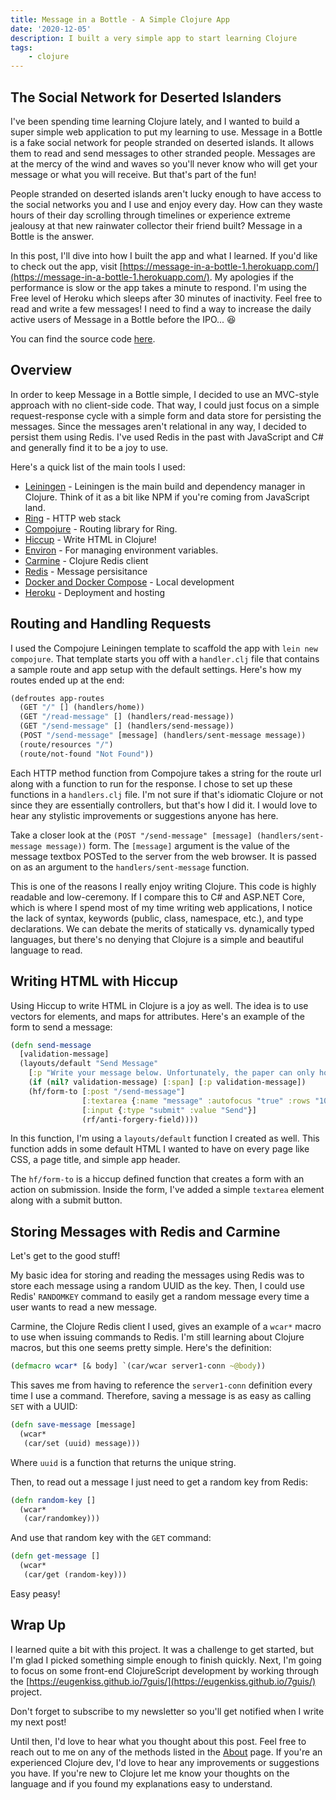 ```yaml
---
title: Message in a Bottle - A Simple Clojure App
date: '2020-12-05'
description: I built a very simple app to start learning Clojure
tags:
    - clojure
---
```


## The Social Network for Deserted Islanders

I've been spending time learning Clojure lately, and I wanted to build a super simple web application to put my learning to use. Message in a Bottle is a fake social network for people stranded on deserted islands. It allows them to read and send messages to other stranded people. Messages are at the mercy of the wind and waves so you'll never know who will get your message or what you will receive. But that's part of the fun!

People stranded on deserted islands aren't lucky enough to have access to the social networks you and I use and enjoy every day. How can they waste hours of their day scrolling through timelines or experience extreme jealousy at that new rainwater collector their friend built? Message in a Bottle is the answer.

In this post, I'll dive into how I built the app and what I learned. If you'd like to check out the app, visit [https://message-in-a-bottle-1.herokuapp.com/](https://message-in-a-bottle-1.herokuapp.com/). My apologies if the performance is slow or the app takes a minute to respond. I'm using the Free level of Heroku which sleeps after 30 minutes of inactivity. Feel free to read and write a few messages! I need to find a way to increase the daily active users of Message in a Bottle before the IPO... 😆

You can find the source code [here](https://github.com/joerter/message-in-a-bottle).

## Overview

In order to keep Message in a Bottle simple, I decided to use an MVC-style approach with no client-side code. That way, I could just focus on a simple request-response cycle with a simple form and data store for persisting the messages. Since the messages aren't relational in any way, I decided to persist them using Redis. I've used Redis in the past with JavaScript and C# and generally find it to be a joy to use.

Here's a quick list of the main tools I used:

-   [Leiningen](https://leiningen.org/) - Leiningen is the main build and dependency manager in Clojure. Think of it as a bit like NPM if you're coming from JavaScript land.
-   [Ring](https://github.com/ring-clojure/ring) - HTTP web stack
-   [Compojure](https://github.com/weavejester/compojure) - Routing library for Ring.
-   [Hiccup](https://github.com/weavejester/hiccup) - Write HTML in Clojure!
-   [Environ](https://github.com/weavejester/environ) - For managing environment variables.
-   [Carmine](https://github.com/ptaoussanis/carmine) - Clojure Redis client
-   [Redis](https://redis.io/) - Message persisitance
-   [Docker and Docker Compose](https://www.docker.com/) - Local development
-   [Heroku](https://heroku.com) - Deployment and hosting

## Routing and Handling Requests

I used the Compojure Leiningen template to scaffold the app with `lein new compojure`. That template starts you off with a `handler.clj` file that contains a sample route and app setup with the default settings. Here's how my routes ended up at the end:

```clojure
(defroutes app-routes
  (GET "/" [] (handlers/home))
  (GET "/read-message" [] (handlers/read-message))
  (GET "/send-message" [] (handlers/send-message))
  (POST "/send-message" [message] (handlers/sent-message message))
  (route/resources "/")
  (route/not-found "Not Found"))
```

Each HTTP method function from Compojure takes a string for the route url along with a function to run for the response. I chose to set up these functions in a `handlers.clj` file. I'm not sure if that's idiomatic Clojure or not since they are essentially controllers, but that's how I did it. I would love to hear any stylistic improvements or suggestions anyone has here.

Take a closer look at the `(POST "/send-message" [message] (handlers/sent-message message))` form. The `[message]` argument is the value of the message textbox POSTed to the server from the web browser. It is passed on as an argument to the `handlers/sent-message` function.

This is one of the reasons I really enjoy writing Clojure. This code is highly readable and low-ceremony. If I compare this to C# and ASP.NET Core, which is where I spend most of my time writing web applications, I notice the lack of syntax, keywords (public, class, namespace, etc.), and type declarations. We can debate the merits of statically vs. dynamically typed languages, but there's no denying that Clojure is a simple and beautiful language to read.

## Writing HTML with Hiccup

Using Hiccup to write HTML in Clojure is a joy as well. The idea is to use vectors for elements, and maps for attributes. Here's an example of the form to send a message:

```clojure
(defn send-message
  [validation-message]
  (layouts/default "Send Message"
    [:p "Write your message below. Unfortunately, the paper can only hold 250 characters."]
    (if (nil? validation-message) [:span] [:p validation-message])
    (hf/form-to [:post "/send-message"]
                [:textarea {:name "message" :autofocus "true" :rows "10"}]
                [:input {:type "submit" :value "Send"}]
                (rf/anti-forgery-field))))
```

In this function, I'm using a `layouts/default` function I created as well. This function adds in some default HTML I wanted to have on every page like CSS, a page title, and simple app header.

The `hf/form-to` is a hiccup defined function that creates a form with an action on submission. Inside the form, I've added a simple `textarea` element along with a submit button.

## Storing Messages with Redis and Carmine

Let's get to the good stuff!

My basic idea for storing and reading the messages using Redis was to store each message using a random UUID as the key. Then, I could use Redis' `RANDOMKEY` command to easily get a random message every time a user wants to read a new message.

Carmine, the Clojure Redis client I used, gives an example of a `wcar*` macro to use when issuing commands to Redis. I'm still learning about Clojure macros, but this one seems pretty simple. Here's the definition:

```clojure
(defmacro wcar* [& body] `(car/wcar server1-conn ~@body))
```

This saves me from having to reference the `server1-conn` definition every time I use a command. Therefore, saving a message is as easy as calling `SET` with a UUID:

```clojure
(defn save-message [message]
  (wcar*
   (car/set (uuid) message)))
```

Where `uuid` is a function that returns the unique string.

Then, to read out a message I just need to get a random key from Redis:

```clojure
(defn random-key []
  (wcar*
   (car/randomkey)))
```

And use that random key with the `GET` command:

```clojure
(defn get-message []
  (wcar*
   (car/get (random-key)))
```

Easy peasy!

## Wrap Up

I learned quite a bit with this project. It was a challenge to get started, but I'm glad I picked something simple enough to finish quickly. Next, I'm going to focus on some front-end ClojureScript development by working through the [https://eugenkiss.github.io/7guis/](https://eugenkiss.github.io/7guis/) project.

Don't forget to subscribe to my newsletter so you'll get notified when I write my next post!

Until then, I'd love to hear what you thought about this post. Feel free to reach out to me on any of the methods listed in the [About](/about) page. If you're an experienced Clojure dev, I'd love to hear any improvements or suggestions you have. If you're new to Clojure let me know your thoughts on the language and if you found my explanations easy to understand.
